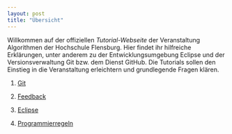 ```yaml
---
layout: post
title: "Übersicht"
---
```


Willkommen auf der offiziellen *Tutorial-Webseite* der Veranstaltung Algorithmen der Hochschule Flensburg. Hier findet ihr hilfreiche Erklärungen, unter anderem zu der Entwicklungsumgebung Eclipse und der Versionsverwaltung Git bzw. dem Dienst GitHub. Die Tutorials sollen den Einstieg in die Veranstaltung erleichtern und grundlegende Fragen klären.

1. [Git](git.md)

2. [Feedback](feedback.md)

3. [Eclipse](eclipse.md)

4. [Programmierregeln](rules.md)
